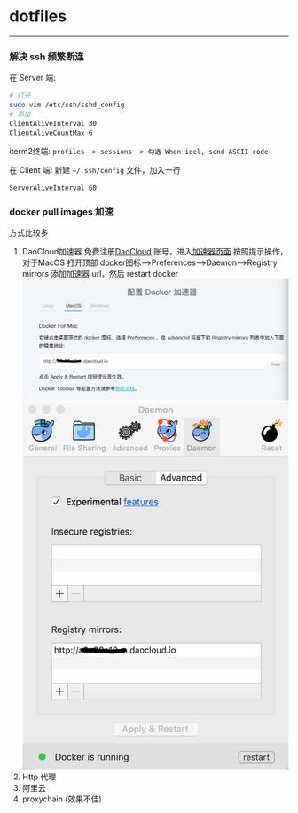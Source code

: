# dotfiles
---

### 解决 ssh 频繁断连

在 Server 端:

```bash
# 打开
sudo vim /etc/ssh/sshd_config
# 添加
ClientAliveInterval 30
ClientAliveCountMax 6
```

iterm2终端: `profiles -> sessions -> 勾选 When idel, send ASCII code`

在 Client 端:
新建 `~/.ssh/config` 文件，加入一行

```
ServerAliveInterval 60
```


### docker pull images 加速

方式比较多

1. DaoCloud加速器
  免费注册[DaoCloud](https://www.daocloud.io) 账号，进入[加速器页面](https://www.daocloud.io/mirror#accelerator-doc)
  按照提示操作，对于MacOS 打开顶部 docker图标-->Preferences-->Daemon-->Registry mirrors 添加加速器 url，然后 restart docker
  ![img01](./statics/docker01.png)
  ![img02](./statics/docker02.png)
2. Http 代理
3. 阿里云
4. proxychain (效果不佳)


